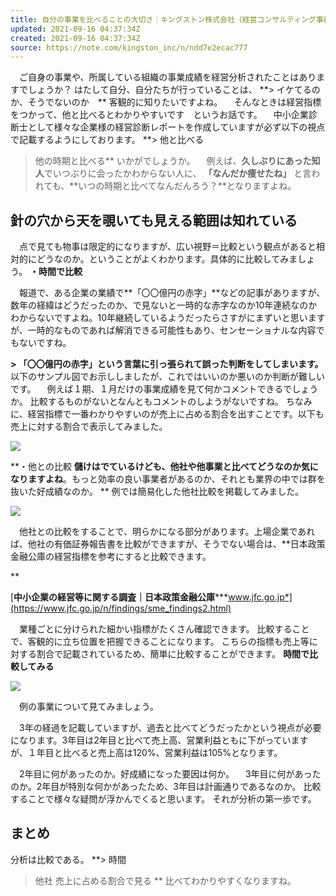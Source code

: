 ```yaml
---
title: 自分の事業を比べることの大切さ｜キングストン株式会社（経営コンサルティング事務所）｜note
updated: 2021-09-16 04:37:34Z
created: 2021-09-16 04:37:34Z
source: https://note.com/kingston_inc/n/ndd7e2ecac777
---
```


　ご自身の事業や、所属している組織の事業成績を経営分析されたことはありますでしょうか？
はたして自分、自分たちが行っていることは、
**> イケてるのか、そうでないのか　**
客観的に知りたいですよね。
　そんなときは経営指標をつかって、他と比べるとわかりやすいです　というお話です。
　中小企業診断士として様々な企業様の経営診断レポートを作成していますが必ず以下の視点で記載するようにしております。
**> 他と比べる
> 他の時期と比べる**
いかがでしょうか。
　例えば、**久しぶりにあった知人**でいつぶりに会ったかわからない人に、
**「なんだか痩せたね」**
と言われても、**いつの時期と比べてなんだんろう？**となりますよね。

## 針の穴から天を覗いても見える範囲は知れている

　点で見ても物事は限定的になりますが、広い視野＝比較という観点があると相対的にどうなのか。ということがよくわかります。具体的に比較してみましょう。
**・時間で比較**

　報道で、ある企業の業績で**「〇〇億円の赤字」**などの記事がありますが、数年の経緯はどうだったのか、で見ないと一時的な赤字なのか10年連続なのかわからないですよね。10年継続しているようだったらさすがにまずいと思いますが、一時的なものであれば解消できる可能性もあり、センセーショナルな内容でもないですね。

**> 「〇〇億円の赤字」という言葉に引っ張られて誤った判断をしてしまいます。**
以下のサンプル図でお示ししましたが、これではいいのか悪いのか判断が難しいです。
　例えば１期、１月だけの事業成績を見て何かコメントできるでしょうか。
比較するものがないとなんともコメントのしようがないですね。
ちなみに、経営指標で一番わかりやすいのが売上に占める割合を出すことです。以下も売上に対する割合で表示してみました。

![](https://assets.st-note.com/production/uploads/images/61105568/picture_pc_b230c19f9f55b5c695bc0f593cd9de59.png?width=800)

**・他との比較
**儲けはでているけども、他社や他事業と比べてどうなのか気になりますよね**。もっと効率の良い事業者があるのか、それとも業界の中では群を抜いた好成績なのか。
**
例では簡易化した他社比較を掲載してみました。

![](https://assets.st-note.com/production/uploads/images/61110043/picture_pc_bfbf6c7326f8b0aa1c636f9d416dda62.png?width=800)

　他社との比較をすることで、明らかになる部分があります。上場企業であれば、他社の有価証券報告書を比較ができますが、そうでない場合は、**日本政策金融公庫の経営指標を参考にすると比較できます。

**

[**中小企業の経営等に関する調査｜日本政策金融公庫*****www.jfc.go.jp*](https://www.jfc.go.jp/n/findings/sme_findings2.html)

　業種ごとに分けられた細かい指標がたくさん確認できます。
比較することで、客観的に立ち位置を把握できることになります。
こちらの指標も売上等に対する割合で記載されているため、簡単に比較することができます。
**時間で比較してみる**

![](https://assets.st-note.com/production/uploads/images/61109320/picture_pc_c5381df5976819ffc7e90183ce336122.png?width=800)

　例の事業について見てみましょう。

　3年の経過を記載していますが、過去と比べてどうだったかという視点が必要になります。3年目は2年目と比べて売上高、営業利益ともに下がっていますが、１年目と比べると売上高は120%、営業利益は105%となります。

　2年目に何があったのか。好成績になった要因は何か。
　3年目に何があったのか。2年目が特別な何かがあったため、3年目は計画通りであるなのか。
比較することで様々な疑問が浮かんでくると思います。
それが分析の第一歩です。

## まとめ

分析は比較である。
**> 時間
> 他社
> 売上に占める割合で見る
**
比べてわかりやすくなりますね。